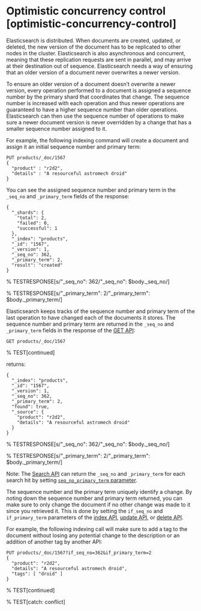 # Optimistic concurrency control [optimistic-concurrency-control]

Elasticsearch is distributed. When documents are created, updated, or deleted, the new version of the document has to be replicated to other nodes in the cluster. Elasticsearch is also asynchronous and concurrent, meaning that these replication requests are sent in parallel, and may arrive at their destination out of sequence. Elasticsearch needs a way of ensuring that an older version of a document never overwrites a newer version.

To ensure an older version of a document doesn’t overwrite a newer version, every operation performed to a document is assigned a sequence number by the primary shard that coordinates that change. The sequence number is increased with each operation and thus newer operations are guaranteed to have a higher sequence number than older operations. Elasticsearch can then use the sequence number of operations to make sure a newer document version is never overridden by a change that has a smaller sequence number assigned to it.

For example, the following indexing command will create a document and assign it an initial sequence number and primary term:

```console
PUT products/_doc/1567
{
  "product" : "r2d2",
  "details" : "A resourceful astromech droid"
}
```

You can see the assigned sequence number and primary term in the `_seq_no` and `_primary_term` fields of the response:

```console-result
{
  "_shards": {
    "total": 2,
    "failed": 0,
    "successful": 1
  },
  "_index": "products",
  "_id": "1567",
  "_version": 1,
  "_seq_no": 362,
  "_primary_term": 2,
  "result": "created"
}
```

%  TESTRESPONSE[s/"_seq_no": 362/"_seq_no": $body._seq_no/]

%  TESTRESPONSE[s/"_primary_term": 2/"_primary_term": $body._primary_term/]

Elasticsearch keeps tracks of the sequence number and primary term of the last operation to have changed each of the documents it stores. The sequence number and primary term are returned in the `_seq_no` and `_primary_term` fields in the response of the [GET API](docs-get.md):

```console
GET products/_doc/1567
```

%  TEST[continued]

returns:

```console-result
{
  "_index": "products",
  "_id": "1567",
  "_version": 1,
  "_seq_no": 362,
  "_primary_term": 2,
  "found": true,
  "_source": {
    "product": "r2d2",
    "details": "A resourceful astromech droid"
  }
}
```

%  TESTRESPONSE[s/"_seq_no": 362/"_seq_no": $body._seq_no/]

%  TESTRESPONSE[s/"_primary_term": 2/"_primary_term": $body._primary_term/]

Note: The [Search API](search-search.md) can return the `_seq_no` and `_primary_term` for each search hit by setting [`seq_no_primary_term` parameter](search-search.md#request-body-search-seq-no-primary-term).

The sequence number and the primary term uniquely identify a change. By noting down the sequence number and primary term returned, you can make sure to only change the document if no other change was made to it since you retrieved it. This is done by setting the `if_seq_no` and `if_primary_term` parameters of the [index API](docs-index_.md), [update API](docs-update.md), or [delete API](docs-delete.md).

For example, the following indexing call will make sure to add a tag to the document without losing any potential change to the description or an addition of another tag by another API:

```console
PUT products/_doc/1567?if_seq_no=362&if_primary_term=2
{
  "product": "r2d2",
  "details": "A resourceful astromech droid",
  "tags": [ "droid" ]
}
```

%  TEST[continued]

%  TEST[catch: conflict]

